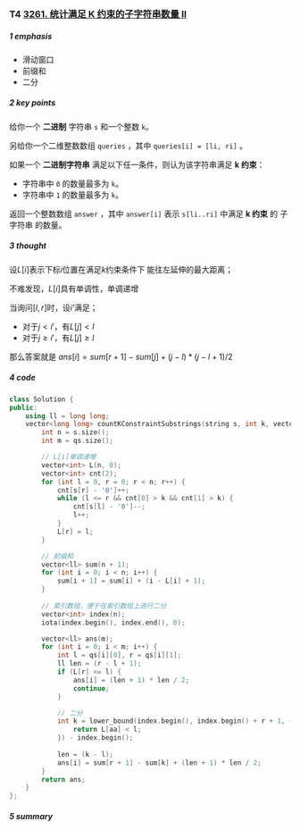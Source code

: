 ### T4 [3261. 统计满足 K 约束的子字符串数量 II](https://leetcode.cn/problems/count-substrings-that-satisfy-k-constraint-ii/)

##### 1 emphasis

- 滑动窗口
- 前缀和
- 二分



##### 2 key points

给你一个 **二进制** 字符串 `s` 和一个整数 `k`。

另给你一个二维整数数组 `queries` ，其中 `queries[i] = [li, ri]` 。

如果一个 **二进制字符串** 满足以下任一条件，则认为该字符串满足 **k 约束**：

- 字符串中 `0` 的数量最多为 `k`。
- 字符串中 `1` 的数量最多为 `k`。

返回一个整数数组 `answer` ，其中 `answer[i]` 表示 `s[li..ri]` 中满足 **k 约束** 的 子字符串 的数量。





##### 3 thought

设$L[i]$表示下标$i$位置在满足$k$约束条件下 能往左延伸的最大距离；

不难发现，$L[i]$具有单调性，单调递增



当询问$[l,r]$时，设$i’$满足；

- 对于$j<i'$，有$L[j] < l$
- 对于$j \ge i'$，有$L[j] \ge l$

 那么答案就是 $ans[i] = sum[r + 1] - sum[j] + (j - l) * (j - l + 1) / 2$ 



##### 4 code

```cpp
class Solution {
public:
    using ll = long long;
    vector<long long> countKConstraintSubstrings(string s, int k, vector<vector<int>>& qs) {
        int n = s.size();
        int m = qs.size();

        // L[i]单调递增
        vector<int> L(n, 0);
        vector<int> cnt(2);
        for (int l = 0, r = 0; r < n; r++) {
            cnt[s[r] - '0']++;
            while (l <= r && cnt[0] > k && cnt[1] > k) {
                cnt[s[l] - '0']--;
                l++;
            }
            L[r] = l;
        }

        // 前缀和
        vector<ll> sum(n + 1);
        for (int i = 0; i < n; i++) {
            sum[i + 1] = sum[i] + (i - L[i] + 1);
        }
        
        // 索引数组，便于在索引数组上进行二分
        vector<int> index(n);
        iota(index.begin(), index.end(), 0);

        vector<ll> ans(m);
        for (int i = 0; i < m; i++) {
            int l = qs[i][0], r = qs[i][1];
            ll len = (r - l + 1);
            if (L[r] <= l) {
                ans[i] = (len + 1) * len / 2;
                continue;
            }

            // 二分
            int k = lower_bound(index.begin(), index.begin() + r + 1, -1, [&](const auto& aa ,const auto& bb) {
                return L[aa] < l;
            }) - index.begin();
            
            len = (k - l);
            ans[i] = sum[r + 1] - sum[k] + (len + 1) * len / 2;
        }
        return ans;
    }
};
```



##### 5 summary

